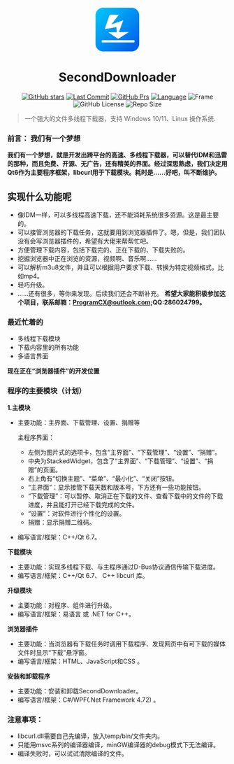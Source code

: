 ﻿  
<p align="center"><img src="imgs/ico.png" width="100" height="100"></p>

<h1 align="center">SecondDownloader</h1>
<p align="center">
  <a href="https://github.com/pinsoftstudio/seconddownloader/stargazers" ><img src="https://img.shields.io/github/stars/pinsoftstudio/seconddownloader?style=round-square" alt="GitHub stars"></a>
  <a href="https://github.com/pinsoftstudio/SecondDownloader/graphs/commit-activity"><img src="https://img.shields.io/github/last-commit/pinsoftstudio/seconddownloader" alt="Last Commit"></a>
   <a href="https://github.com/pinsoftstudio/SecondDownloader/pulls"><img src="https://img.shields.io/badge/PRs-welcome-red.svg" alt="GitHub Prs"></a>
  <a href="#" ><img src="https://img.shields.io/badge/Language-C++/CSharp-blue.svg" alt="Language"></a>
 <a href="#" style="text-decoration:none"><img src="https://img.shields.io/badge/Frame-Qt/WPF-purple.svg" alt="Frame"></a>
    <a href="https://github.com/pinsoftstudio/SecondDownloader/blob/master/LICENSE.txt" style="text-decoration:none"><img src="https://img.shields.io/github/license/pinsoftstudio/seconddownloader?style=round-square" alt="GitHub License"></a>
    <a href="#" style="text-decoration:none"><img src="https://img.shields.io/github/repo-size/pinsoftstudio/seconddownloader" alt="Repo Size"/></a>
</p>


> 一个强大的文件多线程下载器，支持 Windows 10/11、Linux 操作系统.
### 前言： 我们有一个梦想

**我们有一个梦想，就是开发出跨平台的高速、多线程下载器，可以替代IDM和迅雷的那种，而且免费、开源、无广告，还有精美的界面。经过深思熟虑，我们决定用Qt6作为主要程序框架，libcurl用于下载模块。耗时是……好吧，叫不断维护。**

## 实现什么功能呢
- 像IDM一样，可以多线程高速下载，还不能消耗系统很多资源。这是最主要的。
- 可以接管浏览器的下载任务，这就要用到浏览器插件了。嗯，但是，我们团队没有会写浏览器插件的，希望有大佬来帮帮忙吧。
- 方便管理下载内容，包括下载完的、正在下载的、下载失败的。
- 挖掘浏览器中正在浏览的资源，视频啊、音乐啊……
- 可以解析m3u8文件，并且可以根据用户要求下载、转换为特定视频格式，比如mp4。
- 轻巧升级。
- ……还有很多，等你来发现。后续我们还会不断补充。
**希望大家能积极参加这个项目，联系邮箱：ProgramCX@outlook.com;QQ:286024799。**

### 最近忙着的

- 多线程下载模块
- 下载内容里的所有功能
- 多语言界面
 
**现在正在“浏览器插件”的开发位置**


### 程序的主要模块（计划）

**1.主模块**
 
 - 主要功能：主界面、下载管理、设置、捐赠等
    
    主程序界面：
    
    - 左侧为图片式的选项卡，包含“主界面”、“下载管理”、“设置”、“捐赠”。  
    - 中央为StackedWidget，包含了“主界面”、“下载管理”、“设置”、“捐赠”的页面。
    - 右上角有“切换主题”、“菜单”、“最小化”、“关闭”按钮。
    - “主界面”：显示接管下载天数和版本号，下方还有一些功能按钮。
    - “下载管理”：可以暂停、取消正在下载的文件、查看下载中的文件的下载进度，并且能打开已经下载完成的文件。
    - “设置”：对软件进行个性化的设置。
    - 捐赠：显示捐赠二维码。
- 编写语言/框架：C++/Qt 6.7。

**下载模块**

 - 主要功能：实现多线程下载、与主程序通过D-Bus协议通信传输下载进度。
 - 编写语言/框架：C++/Qt 6.7、 C++ libcurl 库。

 **升级模块**

 - 主要功能：对程序、组件进行升级。
 - 编写语言/框架：易语言 或 .NET for C++。

 **浏览器插件**

 - 主要功能：当浏览器有下载任务时调用下载程序、发现网页中有可下载的媒体文件时显示“下载”悬浮窗。
 - 编写语言/框架：HTML、JavaScript和CSS  。

**安装和卸载程序**

 - 主要功能：安装和卸载SecondDownloader。
 - 编写语言/框架：C#/WPF(.Net Framework 4.72)  。 

### 注意事项：

- libcurl.dll需要自己先编译，放入temp/bin/文件夹内。
- 只能用msvc系列的编译器编译，minGW编译器的debug模式下无法编译。
- 编译失败时，可以试试清除编译的文件。
            


 



